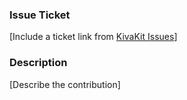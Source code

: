 ### Issue Ticket
[Include a ticket link from [KivaKit Issues](https://github.com/Telenav/kivakit/issues)]

### Description
[Describe the contribution]

